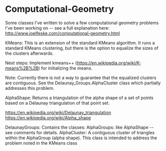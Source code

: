 # Computational-Geometry
Some classes I've written to solve a few computational geometry problems I've been working on -- see a full explanation here: http://www.joelfeske.com/computational-geometry.html

KMeans:
This is an extension of the standard KMeans algorithm. It runs a standard KMeans clustering, but there is the option to equalize the sizes of the clusters afterwards.

Next steps: Implement kmeans++ (https://en.wikipedia.org/wiki/K-means%2B%2B) for initializing the means.

Note: Currently there is not a way to guarantee that the equalized clusters
      are contiguous. See the Delaunay_Groups.AlphaCluster class which
      partially addresses this problem.

AlphaShape:
Returns a triangulation of the alpha shape of a set of points based on a Delaunay triangulation of that point set.

https://en.wikipedia.org/wiki/Delaunay_triangulation
https://en.wikipedia.org/wiki/Alpha_shape

DelaunayGroups:
Contains the classes:
  AlphaGroups: like AlphaShape -- see comments for details.
  AlphaCluster: A contiguous cluster of triangles within the AlphaGroup (alpha shape). This class is intended to address the problem noted in the KMeans class
